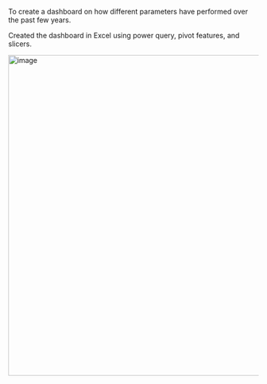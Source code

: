 To create a dashboard on how different parameters have performed over the past few years.

Created the dashboard in Excel using power query, pivot features, and slicers.

<img width="644" alt="image" src="https://user-images.githubusercontent.com/96231626/183425347-06e6276f-68af-47fd-abf5-bcd719918957.png">

